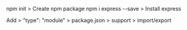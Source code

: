 npm init > Create npm package
npm i express --save > Install express

Add > "type": "module" > package.json > support > import/export
